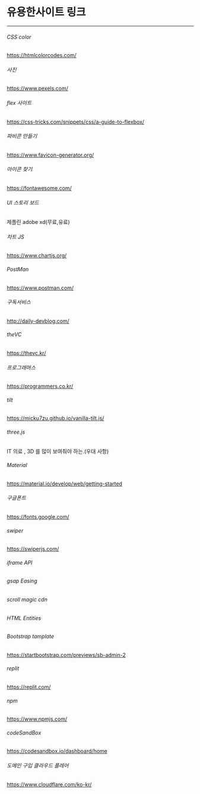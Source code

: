 # 유용한사이트 링크
----------------------------------------------------
###### CSS color
https://htmlcolorcodes.com/

###### 사진
https://www.pexels.com/

###### flex 사이트
https://css-tricks.com/snippets/css/a-guide-to-flexbox/

###### 파비콘 만들기 
https://www.favicon-generator.org/

###### 아이콘 찾기
https://fontawesome.com/


###### UI 스토리 보드
제플린
adobe xd(무료,유료)

###### 차트 JS
https://www.chartjs.org/


###### PostMan
https://www.postman.com/

###### 구독서비스
http://daily-devblog.com/

###### theVC
https://thevc.kr/

###### 프로그래머스
https://programmers.co.kr/


###### tilt
https://micku7zu.github.io/vanilla-tilt.js/

###### three.js
IT 의료 , 3D 를 많이 보여줘야 하는.(우대 사항)

###### Material
https://material.io/develop/web/getting-started


###### 구글폰트
https://fonts.google.com/
###### swiper
https://swiperjs.com/
###### iframe API
###### gsap Easing
###### scroll magic cdn
###### HTML Entities
###### Bootstrap tamplate
https://startbootstrap.com/previews/sb-admin-2


###### replit
https://replit.com/

###### npm
https://www.npmjs.com/

###### codeSandBox
https://codesandbox.io/dashboard/home

###### 도메인 구입 클라우드 플레어
https://www.cloudflare.com/ko-kr/
